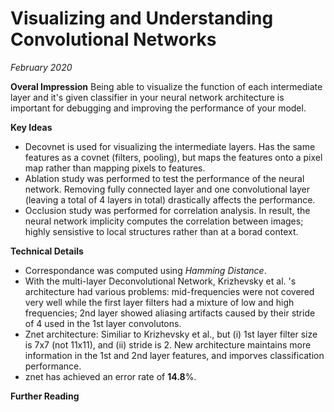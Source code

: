 # Visualizing and Understanding Convolutional Networks
*February 2020*

**Overal Impression**
Being able to visualize the function of each intermediate layer and it's given classifier in your neural network architecture is important for debugging and improving the performance of your model.

**Key Ideas**
* Decovnet is used for visualizing the intermediate layers.  Has the same features as a covnet (filters, pooling), but maps the features onto a pixel map rather than mapping pixels to features.
* Ablation study was performed to test the performance of the neural network.  Removing fully connected layer and one convolutional layer (leaving a total of 4 layers in total) drastically affects the performance.
* Occlusion study was performed for correlation analysis. In result, the neural network implicity computes the correlation between images; highly sensistive to local structures rather than at a borad context.  

**Technical Details**
* Correspondance was computed using *Hamming Distance*.
* With the multi-layer Deconvolutional Network, Krizhevsky et al. 's architecture had various problems: mid-frequencies were not covered very well while the first layer filters had a mixture of low and high frequencies; 2nd layer showed aliasing artifacts caused by their stride of 4 used in the 1st layer convolutons.
* Znet architecture: Similiar to Krizhevsky et al., but (i) 1st layer filter size is 7x7 (not 11x11), and (ii) stride is 2.  New architecture maintains more information in the 1st and 2nd layer features, and imporves classification performance.
* znet has achieved an error rate of **14.8**%.

**Further Reading**
